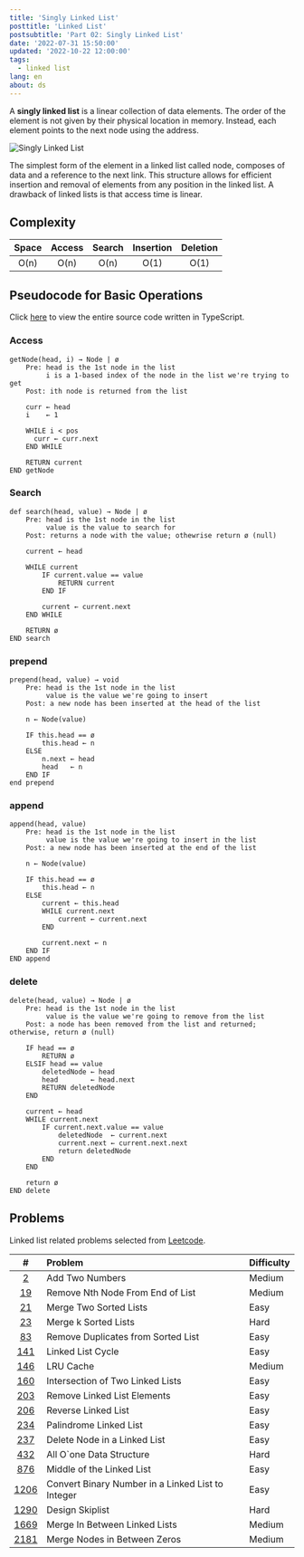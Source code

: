```yaml
---
title: 'Singly Linked List'
posttitle: 'Linked List'
postsubtitle: 'Part 02: Singly Linked List'
date: '2022-07-31 15:50:00'
updated: '2022-10-22 12:00:00'
tags:
  - linked list
lang: en
about: ds
---
```


A **singly linked list** is a linear collection of data elements. The order of the element is not given by their physical location in memory. Instead, each element points to the next node using the address.

![Singly Linked List](/images/posts/linked-list/singly-linked-list.svg)

The simplest form of the element in a linked list called node, composes of data and a reference to the next link. This structure allows for efficient insertion and removal of elements from any position in the linked list. A drawback of linked lists is that access time is linear.

## Complexity

| Space | Access | Search | Insertion | Deletion |
| :---: | :----: | :----: | :-------: | :------: |
| O(n)  |  O(n)  |  O(n)  |   O(1)    |   O(1)   |

## Pseudocode for Basic Operations

Click [here](https://github.com/rolemadelen/DataStructures-and-Algorithms/blob/main/src/data-structures/linked-list/LinkedList.ts) to view the entire source code written in TypeScript.

### Access

```text
getNode(head, i) → Node | ø
    Pre: head is the 1st node in the list
         i is a 1-based index of the node in the list we're trying to get
    Post: ith node is returned from the list

    curr ← head
    i    ← 1

    WHILE i < pos
      curr ← curr.next
    END WHILE

    RETURN current
END getNode
```

### Search

```text
def search(head, value) → Node | ø
    Pre: head is the 1st node in the list
         value is the value to search for
    Post: returns a node with the value; othewrise return ø (null)

    current ← head

    WHILE current
        IF current.value == value
            RETURN current
        END IF

        current ← current.next
    END WHILE

    RETURN ø
END search
```

### prepend

```text
prepend(head, value) → void
    Pre: head is the 1st node in the list
         value is the value we're going to insert
    Post: a new node has been inserted at the head of the list

    n ← Node(value)

    IF this.head == ø
        this.head ← n
    ELSE
        n.next ← head
        head   ← n
    END IF
end prepend
```

### append

```text
append(head, value)
    Pre: head is the 1st node in the list
         value is the value we're going to insert in the list
    Post: a new node has been inserted at the end of the list

    n ← Node(value)

    IF this.head == ø
        this.head ← n
    ELSE
        current ← this.head
        WHILE current.next
            current ← current.next
        END

        current.next ← n
    END IF
END append
```

### delete

```text
delete(head, value) → Node | ø
    Pre: head is the 1st node in the list
         value is the value we're going to remove from the list
    Post: a node has been removed from the list and returned; otherwise, return ø (null)

    IF head == ø
        RETURN ø
    ELSIF head == value
        deletedNode ← head
        head        ← head.next
        RETURN deletedNode
    END

    current ← head
    WHILE current.next
        IF current.next.value == value
            deletedNode  ← current.next
            current.next ← current.next.next
            return deletedNode
        END
    END

    return ø
END delete
```

## Problems

Linked list related problems selected from [Leetcode](https://leetcode.com/tag/linked-list/).

|       #       | Problem                                           | Difficulty |
| :-----------: | :------------------------------------------------ | :--------- |
|    [2][i2]    | Add Two Numbers                                   | Medium     |
|   [19][i19]   | Remove Nth Node From End of List                  | Medium     |
|   [21][i21]   | Merge Two Sorted Lists                            | Easy       |
|   [23][i23]   | Merge k Sorted Lists                              | Hard       |
|   [83][i83]   | Remove Duplicates from Sorted List                | Easy       |
|  [141][i141]  | Linked List Cycle                                 | Easy       |
|  [146][i146]  | LRU Cache                                         | Medium     |
|  [160][i160]  | Intersection of Two Linked Lists                  | Easy       |
|  [203][i203]  | Remove Linked List Elements                       | Easy       |
|  [206][i206]  | Reverse Linked List                               | Easy       |
|  [234][i234]  | Palindrome Linked List                            | Easy       |
|  [237][i237]  | Delete Node in a Linked List                      | Easy       |
|  [432][i432]  | All O`one Data Structure                          | Hard       |
|  [876][i876]  | Middle of the Linked List                         | Easy       |
| [1206][i1206] | Convert Binary Number in a Linked List to Integer | Easy       |
| [1290][i1290] | Design Skiplist                                   | Hard       |
| [1669][i1669] | Merge In Between Linked Lists                     | Medium     |
| [2181][i2181] | Merge Nodes in Between Zeros                      | Medium     |

[i2]: https://leetcode.com/problems/add-two-numbers/
[i19]: https://leetcode.com/problems/remove-nth-node-from-end-of-list/
[i21]: https://leetcode.com/problems/merge-two-sorted-lists/
[i23]: https://leetcode.com/problems/merge-k-sorted-lists/
[i83]: https://leetcode.com/problems/remove-duplicates-from-sorted-list/
[i141]: https://leetcode.com/problems/linked-list-cycle/
[i146]: https://leetcode.com/problems/lru-cache/
[i160]: https://leetcode.com/problems/intersection-of-two-linked-lists/
[i203]: https://leetcode.com/problems/remove-linked-list-elements/
[i206]: https://leetcode.com/problems/reverse-linked-list/
[i234]: https://leetcode.com/problems/palindrome-linked-list/
[i237]: https://leetcode.com/problems/delete-node-in-a-linked-list/
[i432]: https://leetcode.com/problems/all-oone-data-structure/
[i876]: https://leetcode.com/problems/middle-of-the-linked-list/
[i1206]: https://leetcode.com/problems/convert-binary-number-in-a-linked-list-to-integer/
[i1290]: https://leetcode.com/problems/design-skiplist/
[i1669]: https://leetcode.com/problems/merge-in-between-linked-lists/
[i2181]: https://leetcode.com/problems/merge-nodes-in-between-zeros/
